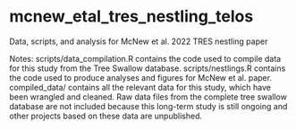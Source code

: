 # mcnew_etal_tres_nestling_telos
Data, scripts, and analysis for McNew et al. 2022 TRES nestling paper

Notes: 
scripts/data_compilation.R contains the code used to compile data for this 
study from the Tree Swallow database. 
scripts/nestlings.R contains the code used to produce analyses and figures
for McNew et al. paper. 
compiled_data/ contains all the relevant data for this study, which 
have been wrangled and cleaned. Raw data files from the complete tree swallow
database are not included because this long-term study is still ongoing and 
other projects based on these data are unpublished. 